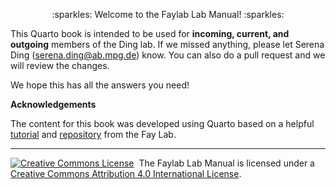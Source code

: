 <p align="center"> 
   :sparkles: Welcome to the Faylab Lab Manual! :sparkles: 
</p>


This Quarto book is intended to be used for **incoming, current, and outgoing** members of the Ding lab. If we missed anything, please let Serena Ding (serena.ding@ab.mpg.de) know. You can also do a pull request and we will review the changes. 

We hope this has all the answers you need!


**Acknowledgements**

The content for this book was developed using Quarto based on a helpful [tutorial](https://github.com/thefaylab/lab-manual/wiki/Quick-steps-to-making-a-copy-of-the-lab-manual-&-publishing-it) and [repository](https://github.com/thefaylab/lab-manual) from the Fay Lab.

---

<a rel='license' href='http://creativecommons.org/licenses/by/4.0/'><img alt='Creative Commons License' style='border-width:0' src='https://i.creativecommons.org/l/by/4.0/88x31.png' /></a>&nbsp;&nbsp;The Faylab Lab Manual is licensed under a <a rel='license' href='http://creativecommons.org/licenses/by/4.0/'>Creative Commons Attribution 4.0 International License</a>.


